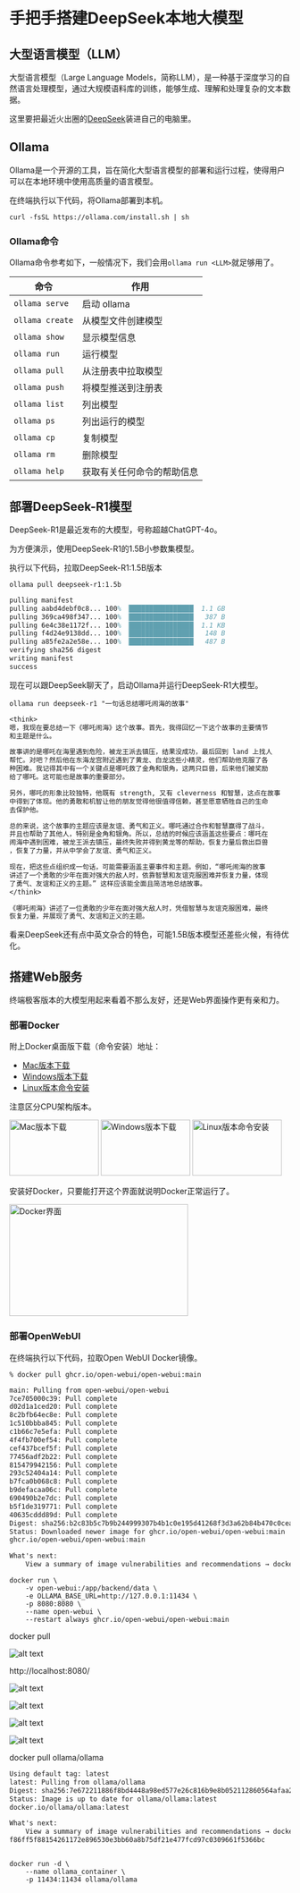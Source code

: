 # 手把手搭建DeepSeek本地大模型


## 大型语言模型（LLM）


大型语言模型（Large Language Models，简称LLM），是一种基于深度学习的自然语言处理模型，通过大规模语料库的训练，能够生成、理解和处理复杂的文本数据。

这里要把最近火出圈的[DeepSeek](https://www.deepseek.com/)装进自己的电脑里。

## Ollama

Ollama是一个开源的工具，旨在简化大型语言模型的部署和运行过程，使得用户可以在本地环境中使用高质量的语言模型。

在终端执行以下代码，将Ollama部署到本机。

``` shell
curl -fsSL https://ollama.com/install.sh | sh
```

### Ollama命令

Ollama命令参考如下，一般情况下，我们会用`ollama run <LLM>`就足够用了。


| 命令            | 作用                         |
|-----------------|------------------------------|
| `ollama serve`  | 启动 ollama                   |
| `ollama create` | 从模型文件创建模型            |
| `ollama show`   | 显示模型信息                  |
| `ollama run`    | 运行模型                      |
| `ollama pull`   | 从注册表中拉取模型            |
| `ollama push`   | 将模型推送到注册表            |
| `ollama list`   | 列出模型                      |
| `ollama ps`     | 列出运行的模型                |
| `ollama cp`     | 复制模型                      |
| `ollama rm`     | 删除模型                      |
| `ollama help`   | 获取有关任何命令的帮助信息    |

## 部署DeepSeek-R1模型

DeepSeek-R1是最近发布的大模型，号称超越ChatGPT-4o。

为方便演示，使用DeepSeek-R1的1.5B小参数集模型。

执行以下代码，拉取DeepSeek-R1:1.5B版本

``` shell
ollama pull deepseek-r1:1.5b
```

``` tex
pulling manifest
pulling aabd4debf0c8... 100% ▕████████████████▏ 1.1 GB
pulling 369ca498f347... 100% ▕████████████████▏  387 B
pulling 6e4c38e1172f... 100% ▕████████████████▏ 1.1 KB
pulling f4d24e9138dd... 100% ▕████████████████▏  148 B
pulling a85fe2a2e58e... 100% ▕████████████████▏  487 B
verifying sha256 digest
writing manifest
success
```

现在可以跟DeepSeek聊天了，启动Ollama并运行DeepSeek-R1大模型。

``` shell
ollama run deepseek-r1 "一句话总结哪吒闹海的故事"
```

``` tex
<think>
嗯，我现在要总结一下《哪吒闹海》这个故事。首先，我得回忆一下这个故事的主要情节
和主题是什么。

故事讲的是哪吒在海里遇到危险，被龙王派去镇压，结果没成功，最后回到 land 上找人
帮忙。对吧？然后他在东海龙宫附近遇到了黄龙、白龙这些小精灵，他们帮助他克服了各
种困难。我记得其中有一个关键点是哪吒救了金角和银角，这两只巨兽，后来他们被奖励
给了哪吒。这可能也是故事的重要部分。

另外，哪吒的形象比较独特，他既有 strength, 又有 cleverness 和智慧，这点在故事
中得到了体现。他的勇敢和机智让他的朋友觉得他很值得信赖，甚至愿意牺牲自己的生命
去保护他。

总的来说，这个故事的主题应该是友谊、勇气和正义。哪吒通过合作和智慧赢得了战斗，
并且也帮助了其他人，特别是金角和银角。所以，总结的时候应该涵盖这些要点：哪吒在
闹海中遇到困难，被龙王派去镇压，最终失败并得到黄龙等的帮助，恢复力量后救出巨兽
，恢复了力量，并从中学会了友谊、勇气和正义。

现在，把这些点组织成一句话，可能需要涵盖主要事件和主题。例如，“哪吒闹海的故事
讲述了一个勇敢的少年在面对强大的敌人时，依靠智慧和友谊克服困难并恢复力量，体现
了勇气、友谊和正义的主题。” 这样应该能全面且简洁地总结故事。
</think>

《哪吒闹海》讲述了一位勇敢的少年在面对强大敌人时，凭借智慧与友谊克服困难，最终
恢复力量，并展现了勇气、友谊和正义的主题。
```

看来DeepSeek还有点中英文杂合的特色，可能1.5B版本模型还差些火候，有待优化。

## 搭建Web服务

终端极客版本的大模型用起来看着不那么友好，还是Web界面操作更有亲和力。

### 部署Docker

附上Docker桌面版下载（命令安装）地址：
- [Mac版本下载](https://docs.docker.com/desktop/setup/install/mac-install/)  
- [Windows版本下载](https://docs.docker.com/desktop/setup/install/windows-install/)  
- [Linux版本命令安装](https://docs.docker.com/desktop/setup/install/linux/)  

注意区分CPU架构版本。

<img src="image-1.png" alt="Mac版本下载" width="160" height="100">
<img src="image-2.png" alt="Windows版本下载" width="160" height="100">
<img src="image-3.png" alt="Linux版本命令安装" width="160" height="100">

安装好Docker，只要能打开这个界面就说明Docker正常运行了。

<img src="image-4.png" alt="Docker界面" width="320" height="200">

### 部署OpenWebUI

在终端执行以下代码，拉取Open WebUI Docker镜像。

``` shell
% docker pull ghcr.io/open-webui/open-webui:main
``` 

``` tex
main: Pulling from open-webui/open-webui
7ce705000c39: Pull complete
d02d1a1ced20: Pull complete
8c2bfb64ec8e: Pull complete
1c510bbba845: Pull complete
c1b66c7e5efa: Pull complete
4f4fb700ef54: Pull complete
cef437bcef5f: Pull complete
77456adf2b22: Pull complete
815479942156: Pull complete
293c52404a14: Pull complete
b7fca0b068c8: Pull complete
b9defacaa06c: Pull complete
690490b2e7dc: Pull complete
b5f1de319771: Pull complete
40635cddd89d: Pull complete
Digest: sha256:b2c83b5c7b9b244999307b4b1c0e195d41268f3d3a62b84b470c0cea5c5743fd
Status: Downloaded newer image for ghcr.io/open-webui/open-webui:main
ghcr.io/open-webui/open-webui:main

What's next:
    View a summary of image vulnerabilities and recommendations → docker scout quickview ghcr.io/open-webui/open-webui:main
```

``` shell
docker run \
    -v open-webui:/app/backend/data \
    -e OLLAMA_BASE_URL=http://127.0.0.1:11434 \
    -p 8080:8080 \
    --name open-webui \
    --restart always ghcr.io/open-webui/open-webui:main

```

docker pull 

![alt text](image-7.png)

http://localhost:8080/

![alt text](image-8.png)

![alt text](image-5.png)

![alt text](image-9.png)

![alt text](image-6.png)


docker pull ollama/ollama

``` tex
Using default tag: latest
latest: Pulling from ollama/ollama
Digest: sha256:7e672211886f8bd4448a98ed577e26c816b9e8b052112860564afaa2c105800e
Status: Image is up to date for ollama/ollama:latest
docker.io/ollama/ollama:latest

What's next:
    View a summary of image vulnerabilities and recommendations → docker scout quickview ollama/ollama
f86ff5f88154261172e896530e3bb60a8b75df21e477fcd97c0309661f5366bc
```

``` shell

docker run -d \
    --name ollama_container \
    -p 11434:11434 ollama/ollama
```
